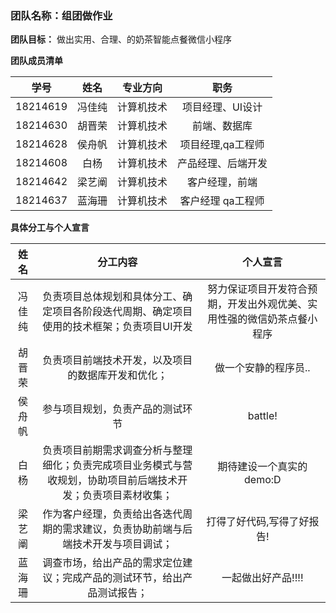 ### 团队名称：组团做作业

**团队目标：** 做出实用、合理、的奶茶智能点餐微信小程序

**团队成员清单**

|    学号    |  姓名  | 专业方向  |     职务     |
| :------: | :--: | :---: | :--------: |
| 18214619 | 冯佳纯  | 计算机技术 | 项目经理、UI设计  |
| 18214630 | 胡晋荣  | 计算机技术 |   前端、数据库   |
| 18214628 | 侯舟帆  | 计算机技术 | 项目经理,qa工程师 |
| 18214608 |  白杨  | 计算机技术 | 产品经理、后端开发  |
| 18214642 | 梁艺阐  | 计算机技术 |  客户经理，前端   |
| 18214637 | 蓝海珊  | 计算机技术 | 客户经理 qa工程师 |





**具体分工与个人宣言**

|  姓名  |                   分工内容                   |                个人宣言                 |
| :--: | :--------------------------------------: | :---------------------------------: |
| 冯佳纯  | 负责项目总体规划和具体分工、确定项目各阶段迭代周期、确定项目使用的技术框架；负责项目UI开发 | 努力保证项目开发符合预期，开发出外观优美、实用性强的微信奶茶点餐小程序 |
| 胡晋荣  |        负责项目前端技术开发，以及项目的数据库开发和优化；         |             做一个安静的程序员..             |
| 侯舟帆  |             参与项目规划，负责产品的测试环节             |               battle!               |
|  白杨  | 负责项目前期需求调查分析与整理细化；负责完成项目业务模式与营收规划，协助项目前后端技术开发；负责项目素材收集； |           期待建设一个真实的demo:D           |
| 梁艺阐  | 作为客户经理，负责给出各迭代周期的需求建议，负责协助前端与后端技术开发与项目调试； |           打得了好代码,写得了好报告!            |
| 蓝海珊  |   调查市场，给出产品的需求定位建议；完成产品的测试环节，给出产品测试报告；   |             一起做出好产品!!!!             |
